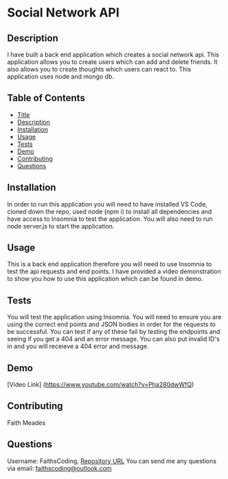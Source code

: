 # Social Network API

## Description

I have built a back end application which creates a social network api. This application allows you to create users which can add and delete friends. It also allows you to create thoughts which users can react to. This application uses node and mongo db.

## Table of Contents

- [Title](#title)
- [Description](#description)
- [Installation](#installation)
- [Usage](#usage)
- [Tests](#tests)
- [Demo](#demo)
- [Contributing](#contributing)
- [Questions](#questions)

## Installation

In order to run this application you will need to have installed VS Code, cloned down the repo, used node (npm i) to install all dependencies and have access to Insomnia to test the application. You will also need to run node server.js to start the application.

## Usage

This is a back end application therefore you will need to use Insomnia to test the api requests and end points. I have provided a video demonstration to show you how to use this application which can be found in demo.

## Tests

You will test the application using Insomnia. You will need to ensure you are using the correct end points and JSON bodies in order for the requests to be successful. You can test if any of these fail by testing the endpoints and seeing if you get a 404 and an error message. You can also put invalid ID's in and you will receieve a 404 error and message.

## Demo

[Video Link] (https://www.youtube.com/watch?v=Pha280dwWfQ)

## Contributing

Faith Meades

## Questions

Username: FaithsCoding,
[Repository URL](https://github.com/FaithsCoding/social-network-api)
You can send me any questions via email: faithscoding@outlook.com

